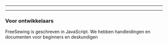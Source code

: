 ***

***

### Voor ontwikkelaars

FreeSewing is geschreven in JavaScript. We hebben handleidingen en documenten voor beginners en deskundigen
